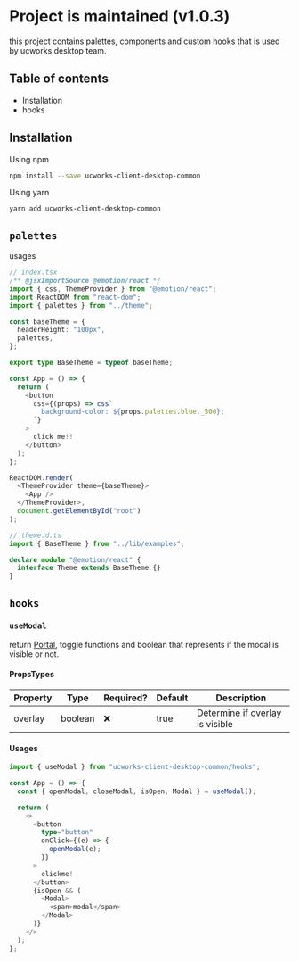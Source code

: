 # Project is maintained (v1.0.3)

this project contains palettes, components and custom hooks that is used by ucworks desktop team.

## Table of contents

* Installation
* hooks

## Installation

Using npm

```bash
npm install --save ucworks-client-desktop-common
```

Using yarn

```bash
yarn add ucworks-client-desktop-common
```

## `palettes`

usages

```typescript
// index.tsx
/** @jsxImportSource @emotion/react */
import { css, ThemeProvider } from "@emotion/react";
import ReactDOM from "react-dom";
import { palettes } from "../theme";

const baseTheme = {
  headerHeight: "100px",
  palettes,
};

export type BaseTheme = typeof baseTheme;

const App = () => {
  return (
    <button
      css={(props) => css`
        background-color: ${props.palettes.blue._500};
      `}
    >
      click me!!
    </button>
  );
};

ReactDOM.render(
  <ThemeProvider theme={baseTheme}>
    <App />
  </ThemeProvider>,
  document.getElementById("root")
);

// theme.d.ts
import { BaseTheme } from "../lib/examples";

declare module "@emotion/react" {
  interface Theme extends BaseTheme {}
}

```

## `hooks`

### `useModal`

return [Portal](https://github.com/alex-cory/react-useportal), toggle functions and boolean that represents if the modal is visible or not.

#### PropsTypes

|Property|Type|Required?|Default|Description|
|--------|----|---------|-------|-----------|
|overlay|boolean|❌|true|Determine if overlay is visible|

#### Usages

```typescript
import { useModal } from "ucworks-client-desktop-common/hooks";

const App = () => {
  const { openModal, closeModal, isOpen, Modal } = useModal();

  return (
    <>
      <button
        type="button"
        onClick={(e) => {
          openModal(e);
        }}
      >
        clickme!
      </button>
      {isOpen && (
        <Modal>
          <span>modal</span>
        </Modal>
      )}
    </>
  );
};
```
